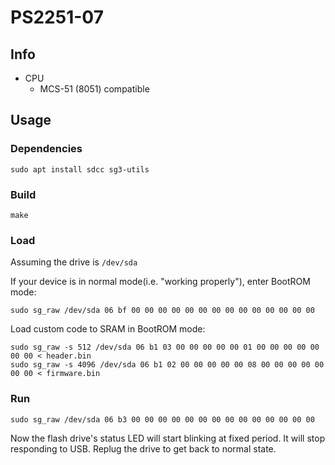 # PS2251-07

## Info

- CPU
  - MCS-51 (8051) compatible

## Usage


### Dependencies
```
sudo apt install sdcc sg3-utils
```

### Build
```
make
```

### Load
Assuming the drive is `/dev/sda`

If your device is in normal mode(i.e. "working properly"), enter BootROM mode:
```
sudo sg_raw /dev/sda 06 bf 00 00 00 00 00 00 00 00 00 00 00 00 00 00
```

Load custom code to SRAM in BootROM mode:
```
sudo sg_raw -s 512 /dev/sda 06 b1 03 00 00 00 00 00 01 00 00 00 00 00 00 00 < header.bin
sudo sg_raw -s 4096 /dev/sda 06 b1 02 00 00 00 00 00 08 00 00 00 00 00 00 00 < firmware.bin
```

### Run
```
sudo sg_raw /dev/sda 06 b3 00 00 00 00 00 00 00 00 00 00 00 00 00 00
```
Now the flash drive's status LED will start blinking at fixed period. It will stop responding to USB. Replug the drive to get back to normal state.


